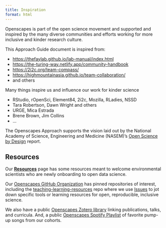 ```yaml
---
title: Inspiration
format: html
---
```


Openscapes is part of the open science movement and supported and inspired by the many diverse communities and efforts working for more inclusive and kinder research culture.

This Approach Guide document is inspired from: 

- <https://thefaylab.github.io/lab-manual/index.html>
- <https://the-turing-way.netlify.app/community-handbook> 
- <https://2i2c.org/team-compass/>
- <https://highmountainasia.github.io/team-collaboration/>
- and others

Many things inspire us and influence our work for kinder science

-   RStudio, rOpenSci, Element84, 2i2c, Mozilla, RLadies, NSSD
-   Tara Robertson, Dawn Wright and others
-   URGE, Mica Estrada
-   Brene Brown, Jim Collins
-   ...


The Openscapes Approach supports the vision laid out by the National Academy of Science, Engineering and Medicine (NASEM)’s [Open Science by Design](https://www.nap.edu/catalog/25116/open-science-by-design-realizing-a-vision-for-21st-century) report. 

## Resources

Our [**Resources**](https://www.openscapes.org/resources) page has some resources meant to welcome environmental scientists who are newly onboarding to open data science.

Our [Openscapes GitHub Organization](https://github.com/openscapes) has pinned repositories of interest, including the [teaching-learning-resources](https://github.com/openscapes/teaching-learning-resources) repo where we use [Issues](https://www.openscapes.org/champions/[teaching-learning-resources](https://github.com/openscapes/teaching-learning-resources/issues)) to jot down specific tools or learning resources for open, reproducible, inclusive science.

We also have a public [Openscapes Zotero library](https://www.zotero.org/groups/4118402/openscapes/library) linking publications, talks, and curricula. And, a public [Openscapes Spotify Playlist](https://open.spotify.com/playlist/7rAl8ORlMJbqa9IylFhSwd?si=5042f14a9b8c4dcc&nd=1) of favorite pump-up songs from our cohorts. 
